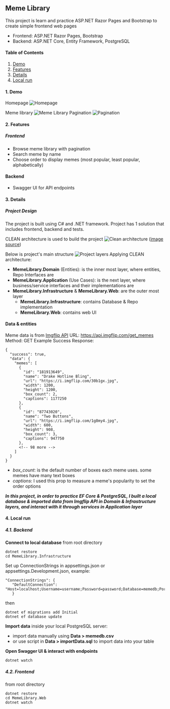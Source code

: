 ## Meme Library
This project is learn and practice ASP\.NET Razor Pages and Bootstrap to create simple frontend web pages
- Frontend: ASP\.NET Razor Pages, Bootstrap
- Backend: ASP\.NET Core, Entity Framework, PostgreSQL

#### Table of Contents
1. [Demo](#1-demo)
2. [Features](#2-features)
3. [Details](#3-details)
4. [Local run](#4-local-run)

#### 1. Demo
Homepage
![Homepage](./assets/demo-hompage.png)

Meme library
![Meme Library](./assets/demo-meme1.png)
Pagination
![Pagination](./assets/demo-meme2.png)

#### 2. Features
##### Frontend
- Browse meme library with pagination
- Search meme by name
- Choose order to display memes (most popular, least popular, alphabetically)
#### Backend
- Swagger UI for API endpoints

#### 3. Details
##### Project Design
The project is built using C# and .NET framework. Project has 1 solution that includes frontend, backend and tests.

CLEAN architecture is used to build the project
![Clean architecture](./assets/Clean%20architecture.png)
([image source](https://blog.cleancoder.com/uncle-bob/2012/08/13/the-clean-architecture.html))

Below is project's main structure
![Project layers](./assets/project%20layers.png)
Applying CLEAN architecture:
- **MemeLibrary.Domain** (Entities): is the inner most layer, where entities, Repo Interfaces are
- **MemeLibrary.Application** (Use Cases): is the next layer, where business/service interfaces and their implementations are
- **MemeLibrary.Infrastructure** & **MemeLibrary\.Web**: are the outer most layer
    - __MemeLibrary.Infrastructure__: contains Database & Repo implementation
    - __MemeLibrary\.Web__: contains web UI

#### Data & entities
Meme data is from [Imgflip API](https://imgflip.com/api)
URL: https://api.imgflip.com/get_memes
Method: GET
Example Success Response: 
```
{
  "success": true,
  "data": {
    "memes": [
      {
        "id": "181913649",
        "name": "Drake Hotline Bling",
        "url": "https://i.imgflip.com/30b1gx.jpg",
        "width": 1200,
        "height": 1200,
        "box_count": 2,
        "captions": 1177250
      },
      {
        "id": "87743020",
        "name": "Two Buttons",
        "url": "https://i.imgflip.com/1g8my4.jpg",
        "width": 600,
        "height": 908,
        "box_count": 3,
        "captions": 947750
      },
      <!-- 98 more -->
    ]
  }
}   
```
- *box_count*: is the default number of boxes each meme uses. some memes have many text boxes
- *captions*: I used this prop to measure a meme's popularity to set the order options


**_In this project, in order to practice EF Core & PostgreSQL, I built a local database & imported data from Imgflip API in Domain & Infrastructure layers, and interact with it through services in Application layer_**

#### 4. Local run
##### 4.1. Backend

**Connect to local database**
from root directory
```
dotnet restore
cd MemeLibrary.Infrastructure
```
Set up ConnectionStrings in appsettings.json or appsettings.Development.json, example:
```
"ConnectionStrings": {
   "DefaultConnection": "Host=localhost;Username=username;Password=password;Database=memedb;Port=5432;"
   }
```
then
```
dotnet ef migrations add Initial
dotnet ef database update
```

**Import data**
inside your local PostgreSQL server:
- import data manually using **Data > memedb.csv**
- or use script in **Data > importData.sql**
to import data into your table

**Open Swagger UI & interact with endpoints**
```
dotnet watch
```

##### 4.2. Frontend
from root directory
```
dotnet restore
cd MemeLibrary.Web
dotnet watch
```